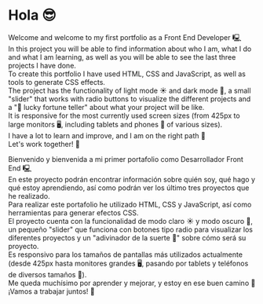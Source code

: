 # Hola :sunglasses:

Welcome and welcome to my first portfolio as a Front End Developer 🖳\
In this project you will be able to find information about who I am, what I do and what I am learning, as well as you will be able to see the last three projects I have done.\
To create this portfolio I have used HTML, CSS and JavaScript, as well as tools to generate CSS effects.\
The project has the functionality of light mode :sunny: and dark mode :first_quarter_moon_with_face:, a small "slider" that works with radio buttons to visualize the different projects and a ":crystal_ball: lucky fortune teller" about what your project will be like.\
It is responsive for the most currently used screen sizes (from 425px to large monitors 🖥️, including tablets and phones :iphone: of various sizes).\
I have a lot to learn and improve, and I am on the right path :dart:\
Let's work together! :tada:

Bienvenido y bienvenida a  mi primer portafolio como Desarrollador Front End 🖳\
En este proyecto podrán encontrar información sobre quién soy, qué hago y qué estoy aprendiendo, así como podrán ver los último tres proyectos que he realizado.\
Para realizar este portafolio he utilizado HTML, CSS y JavaScript, así como herramientas para generar efectos CSS.\
El proyecto cuenta con la funcionalidad de modo claro :sunny: y modo oscuro :first_quarter_moon_with_face:, un pequeño "slider" que funciona con botones tipo radio para visualizar los diferentes proyectos y un "adivinador de la suerte :crystal_ball:" sobre cómo será su proyecto.\
Es responsivo para los tamaños de pantallas más utilizados actualmente (desde 425px hasta monitores grandes 🖥️, pasando por tablets y teléfonos de diversos tamaños :iphone:).\
Me queda muchísimo por aprender y mejorar, y estoy en ese buen camino :dart:\
¡Vamos a trabajar juntos! :tada:
